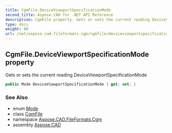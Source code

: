 ```yaml
---
title: CgmFile.DeviceViewportSpecificationMode
second_title: Aspose.CAD for .NET API Reference
description: CgmFile property. Gets or sets the current reading DeviceViewportSpecificationMode
type: docs
weight: 80
url: /net/aspose.cad.fileformats.cgm/cgmfile/deviceviewportspecificationmode/
---
```

## CgmFile.DeviceViewportSpecificationMode property

Gets or sets the current reading DeviceViewportSpecificationMode

```csharp
public Mode DeviceViewportSpecificationMode { get; set; }
```

### See Also

* enum [Mode](../../../aspose.cad.fileformats.cgm.commands/deviceviewportspecificationmode.mode/)
* class [CgmFile](../)
* namespace [Aspose.CAD.FileFormats.Cgm](../../cgmfile/)
* assembly [Aspose.CAD](../../../)


